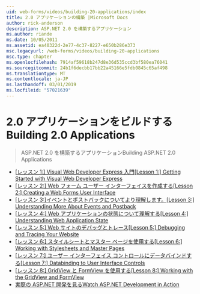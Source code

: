 ```yaml
---
uid: web-forms/videos/building-20-applications/index
title: 2.0 アプリケーションの構築 |Microsoft Docs
author: rick-anderson
description: ASP.NET 2.0 を構築するアプリケーション
ms.author: riande
ms.date: 10/05/2011
ms.assetid: ea40322d-2e77-4c37-8227-e650b286e373
msc.legacyurl: /web-forms/videos/building-20-applications
msc.type: chapter
ms.openlocfilehash: 7914af59618b247d8e36d535ccd3bf580ea76041
ms.sourcegitcommit: 24b1f6decbb17bb22a45166e5fdb0845c65af498
ms.translationtype: MT
ms.contentlocale: ja-JP
ms.lasthandoff: 03/01/2019
ms.locfileid: "57021639"
---
```

<a name="building-20-applications"></a><span data-ttu-id="7b05b-103">2.0 アプリケーションをビルドする</span><span class="sxs-lookup"><span data-stu-id="7b05b-103">Building 2.0 Applications</span></span>
====================
> <span data-ttu-id="7b05b-104">ASP.NET 2.0 を構築するアプリケーション</span><span class="sxs-lookup"><span data-stu-id="7b05b-104">Building ASP.NET 2.0 Applications</span></span>


- <span data-ttu-id="7b05b-105">[[レッスン 1:] Visual Web Developer Express 入門](lesson-1-getting-started-with-visual-web-developer-express.md)</span><span class="sxs-lookup"><span data-stu-id="7b05b-105">[[Lesson 1:] Getting Started with Visual Web Developer Express](lesson-1-getting-started-with-visual-web-developer-express.md)</span></span>
- <span data-ttu-id="7b05b-106">[[レッスン 2:] Web フォーム ユーザー インターフェイスを作成する](lesson-2-creating-a-web-forms-user-interface.md)</span><span class="sxs-lookup"><span data-stu-id="7b05b-106">[[Lesson 2:] Creating a Web Forms User Interface](lesson-2-creating-a-web-forms-user-interface.md)</span></span>
- <span data-ttu-id="7b05b-107">[[レッスン 3:]イベントとポストバックについてより理解します。](lesson-3-understanding-more-about-events-and-postback.md)</span><span class="sxs-lookup"><span data-stu-id="7b05b-107">[[Lesson 3:] Understanding More About Events and Postback](lesson-3-understanding-more-about-events-and-postback.md)</span></span>
- <span data-ttu-id="7b05b-108">[[レッスン 4:] Web アプリケーションの状態について理解する](lesson-4-understanding-web-application-state.md)</span><span class="sxs-lookup"><span data-stu-id="7b05b-108">[[Lesson 4:] Understanding Web Application State](lesson-4-understanding-web-application-state.md)</span></span>
- <span data-ttu-id="7b05b-109">[[レッスン 5:] Web サイトのデバッグとトレース](lesson-5-debugging-and-tracing-your-website.md)</span><span class="sxs-lookup"><span data-stu-id="7b05b-109">[[Lesson 5:] Debugging and Tracing Your Website](lesson-5-debugging-and-tracing-your-website.md)</span></span>
- <span data-ttu-id="7b05b-110">[[レッスン 6:] スタイルシートとマスター ページを使用する](lesson-6-working-with-stylesheets-and-master-pages.md)</span><span class="sxs-lookup"><span data-stu-id="7b05b-110">[[Lesson 6:] Working with Stylesheets and Master Pages](lesson-6-working-with-stylesheets-and-master-pages.md)</span></span>
- <span data-ttu-id="7b05b-111">[[レッスン 7:] ユーザー インターフェイス コントロールにデータバインドする](lesson-7-databinding-to-user-interface-controls.md)</span><span class="sxs-lookup"><span data-stu-id="7b05b-111">[[Lesson 7:] Databinding to User Interface Controls](lesson-7-databinding-to-user-interface-controls.md)</span></span>
- <span data-ttu-id="7b05b-112">[[レッスン 8:] GridView と FormView を使用する](lesson-8-working-with-the-gridview-and-formview.md)</span><span class="sxs-lookup"><span data-stu-id="7b05b-112">[[Lesson 8:] Working with the GridView and FormView](lesson-8-working-with-the-gridview-and-formview.md)</span></span>
- [<span data-ttu-id="7b05b-113">実際の ASP.NET 開発を見る</span><span class="sxs-lookup"><span data-stu-id="7b05b-113">Watch ASP.NET Development in Action</span></span>](watch-aspnet-development-in-action.md)
